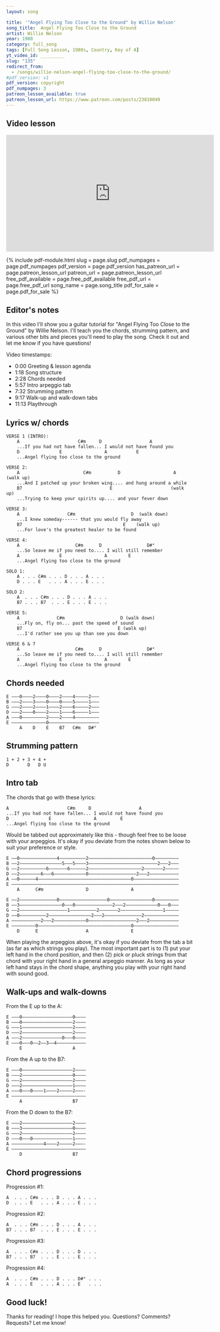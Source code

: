 ```yaml
---
layout: song

title: '"Angel Flying Too Close to the Ground" by Willie Nelson'
song_title:  Angel Flying Too Close to the Ground
artist: Willie Nelson
year: 1980
category: full_song
tags: [Full Song Lesson, 1980s, Country, Key of A]
yt_video_id: _________
slug: "135"
redirect_from:
  - /songs/willie-nelson-angel-flying-too-close-to-the-ground/
#pdf_version: v1
pdf_version: copyright
pdf_numpages: 3
patreon_lesson_available: true
patreon_lesson_url: https://www.patreon.com/posts/23810049
---
```


## Video lesson

<iframe width="560" height="315" src="https://www.youtube.com/embed/uN1wtE6TffI?showinfo=0" frameborder="0" allowfullscreen></iframe>

{% include pdf-module.html slug = page.slug pdf_numpages = page.pdf_numpages pdf_version = page.pdf_version has_patreon_url = page.patreon_lesson_url patreon_url = page.patreon_lesson_url free_pdf_available = page.free_pdf_available free_pdf_url = page.free_pdf_url song_name = page.song_title pdf_for_sale = page.pdf_for_sale %}

## Editor's notes

In this video I'll show you a guitar tutorial for "Angel Flying Too Close to the Ground" by Willie Nelson. I'll teach you the chords, strumming pattern, and various other bits and pieces you'll need to play the song. Check it out and let me know if you have questions!

Video timestamps:

- 0:00 Greeting & lesson agenda
- 1:18 Song structure
- 2:28 Chords needed
- 5:57 Intro arpeggio tab
- 7:32 Strumming pattern
- 9:17 Walk-up and walk-down tabs
- 11:13 Playthrough

## Lyrics w/ chords

    VERSE 1 (INTRO):
        A                      C#m     D                  A
        ...If you had not have fallen... I would not have found you
        D               E                A           E
        ...Angel flying too close to the ground

    VERSE 2:
        A                        C#m          D                    A   (walk up)
        ...And I patched up your broken wing.... and hung around a while
        B7                                 E                      (walk up)
        ...Trying to keep your spirits up.... and your fever down

    VERSE 3:
        A                  C#m                     D  (walk down)
        ...I knew someday------ that you would fly away
        B7                                      E    (walk up)
        ...For love's the greatest healer to be found

    VERSE 4:
        A                     C#m      D                 D#°
        ...So leave me if you need to.... I will still remember
        A               E                A        E
        ...Angel flying too close to the ground

    SOLO 1:
        A . . . C#m . . . D . . . A . . .
        D . . . E   . . . A . . . E . . .

    SOLO 2:
        A  . . . C#m . . . D . . . A . . .
        B7 . . . B7  . . . E . . . E . . .

    VERSE 5:
        A              C#m                     D (walk down)
        ...Fly on, fly on... past the speed of sound
        B7                                    E (walk up)
        ...I'd rather see you up than see you down

    VERSE 6 & 7
        A                     C#m      D                 D#°
        ...So leave me if you need to.... I will still remember
        A               E                A        E
        ...Angel flying too close to the ground

## Chords needed

    E –––0––––2––––0––––2––––4–––––2–––
    B –––2––––3––––0––––0––––5–––––1–––
    G –––2––––2––––1––––2––––6–––––2–––
    D –––2––––0––––2––––1––––6–––––1–––
    A –––0–––––––––2––––2––––4–––––––––
    E –––––––––––––0–––––––––––––––––––
         A    D    E    B7   C#m   D#°              

## Strumming pattern

    1 + 2 + 3 + 4 +
    D       D   D U

## Intro tab

The chords that go with these lyrics:

    A                      C#m     D                  A
    ...If you had not have fallen... I would not have found you
    D               E                A         E
    ...Angel flying too close to the ground

Would be tabbed out approximately like this - though feel free to be loose with your arpeggios. It's okay if you deviate from the notes shown below to suit your preference or style.

    E ––0––––––––––––––4––––––––––2––––––––––––––––––––––––0–––––––––
    B ––2––––––––––––––––5–––5––––3––––––––––––––––––––––––––2–––2–––
    G ––2––––––––––6–––––––6––––––2––––––––––––––––––––2–––––––2–––––
    D ––2––––––––6–––6––––––––––––0––––––––––––––––––2–––2–––––––––––
    A ––0––––––4–––––––––––––––––––––––––––––––––––0–––––––––––––––––
    E –––––––––––––––––––––––––––––––––––––––––––––––––––––––––––––––
        A      C#m                D                A

    E ––2––––––––––––––0––––––––––––––––––0––––––––––––––––0–––––––––
    B ––3––––––––––––––––0–––0––––––––––––––2–––2––––––––––––0–––0–––
    G ––2––––––––––––––––––1––––––––––2–––––––2––––––––––––––––1–––––
    D ––0––––––––––2––––––––––––––––2–––2––––––––––––––2–––––––––––––
    A –––––––––––2–––2––––––––––––0––––––––––––––––––2–––2–––––––––––
    E –––––––––0–––––––––––––––––––––––––––––––––––0–––––––––––––––––
        D      E                  A                E

When playing the arpeggios above, it's okay if you deviate from the tab a bit (as far as which strings you play). The most important part is to (1) put your left hand in the chord position, and then (2) pick or pluck strings from that chord with your right hand in a general arpeggio manner. As long as your left hand stays in the chord shape, anything you play with your right hand with sound good.

## Walk-ups and walk-downs

From the E up to the A:

    E –––0–––––––––––––––––––0––––
    B –––0–––––––––––––––––––2––––
    G –––1–––––––––––––––––––2––––
    D –––2–––––––––––––––––––2––––
    A –––2–––––––––––––––0–––0––––
    E –––0–––0––2––3––4–––––––––––
         E                   A

From the A up to the B7:

    E –––0–––––––––––––––––––2––––
    B –––2–––––––––––––––––––0––––
    G –––2–––––––––––––––––––2––––
    D –––2–––––––––––––––––––1––––
    A –––0–––0––––1––––2–––––2–––-
    E ––––––––––––––––––––––––––––
         A                   B7

From the D down to the B7:

    E –––2–––––––––––––––––––2––––
    B –––3–––––––––––––––––––0––––
    G –––2–––––––––––––––––––2––––
    D –––0–––0–––––––––––––––1––––
    A ––––––––––––4––––2–––––2–––-
    E ––––––––––––––––––––––––––––
         D                   B7

## Chord progressions

Progression #1:

    A  . . . C#m . . . D . . . A . . .
    D  . . . E   . . . A . . . E . . .

Progression #2:

    A  . . . C#m . . . D . . . A . . .
    B7 . . . B7  . . . E . . . E . . .

Progression #3:

    A  . . . C#m . . . D . . . D . . .
    B7 . . . B7  . . . E . . . E . . .

Progression #4:

    A  . . . C#m . . . D . . . D#° . . .
    A  . . . E   . . . A . . . E   . . .

## Good luck!

Thanks for reading! I hope this helped you. Questions? Comments? Requests? Let me know!
